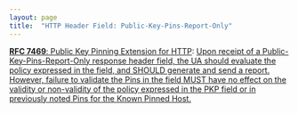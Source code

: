 ```yaml
---
layout: page
title:  "HTTP Header Field: Public-Key-Pins-Report-Only"
---
```


[**RFC 7469**: Public Key Pinning Extension for HTTP](/specs/IETF/RFC/7469 "This document defines a new HTTP header that allows web host operators to instruct user agents to remember (&#34;pin&#34;) the hosts' cryptographic identities over a period of time. During that time, user agents (UAs) will require that the host presents a certificate chain including at least one Subject Public Key Info structure whose fingerprint matches one of the pinned fingerprints for that host. By effectively reducing the number of trusted authorities who can authenticate the domain during the lifetime of the pin, pinning may reduce the incidence of man-in-the-middle attacks due to compromised Certification Authorities."): [Upon receipt of a Public-Key-Pins-Report-Only response header field, the UA should evaluate the policy expressed in the field, and SHOULD generate and send a report. However, failure to validate the Pins in the field MUST have no effect on the validity or non-validity of the policy expressed in the PKP field or in previously noted Pins for the Known Pinned Host.](http://tools.ietf.org/html/rfc7469#section-2.5)

